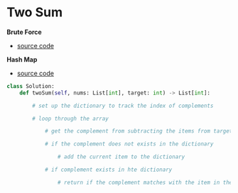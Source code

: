 # Two Sum

**Brute Force**
- [source code](source/brute.py)

**Hash Map**
- [source code](source/hash.py)

```python 
class Solution:
    def twoSum(self, nums: List[int], target: int) -> List[int]:

        # set up the dictionary to track the index of complements

        # loop through the array

            # get the complement from subtracting the items from target.

            # if the complement does not exists in the dictionary

                # add the current item to the dictionary

            # if complement exists in hte dictionary

                # return if the complement matches with the item in the dictionary
```
